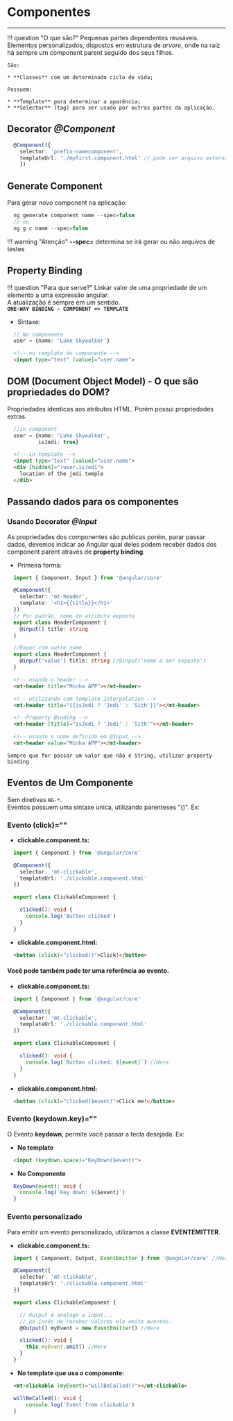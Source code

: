 # Componentes
---

!!! question "O que são?"
    Pequenas partes dependentes reusáveis. Elementos personalizados, dispostos em estrutura de *arvore*, onde na raíz há sempre um component parent seguido dos seus filhos.

    São:  

    * **Classes** com um determinado ciclo de vida;  

    Possuem:  

    * **Template** para determinar a aparência;  
    * **Selector** (tag) para ser usado por outras partes da aplicação.  

## Decorator *@Component*

```typescript
  @Component({
    selector: 'prefix-namecomponent',
    templateUrl: './myfirst.component.html' // pode ser arquivo externo ou direto usando o comando template: de vez de templateUrl:
    })
```

## Generate Component

Para gerar novo component na aplicação:

```typescript
  ng generate component name --spec=false
  // ou
  ng g c name --spec=false
```
!!! warning "Atenção"
    **--spec=** determina se irá gerar ou não arquivos de testes


## Property Binding

!!! question "Para que serve?"
    Linkar valor de uma propriedade de um elemento a uma expressão angular.  
    A atualização é sempre em um sentido.  
    **`ONE-WAY BINDING - COMPONENT => TEMPLATE`**  

* Sintaxe:

```typescript
  // No componente
  user = {name: 'Luke Skywalker'}
```

```HTML
  <!-- no template do componente -->
  <input type="text" [value]="user.name">
```

## DOM (Document Object Model) - O que são propriedades do DOM?
Propriedades identicas aos atributos HTML. Porém possui propriedades extras.  

```typescript
  //in component
  user = {name: 'Luke Skywalker',
          isJedi: true}
```

```HTML
  <!-- in template -->
  <input type="text" [value]="user.name">
  <div [hidden]="!user.isJedi">
    location of the jedi temple
  </dib>
```

## Passando dados para os componentes
### Usando Decorator *@Input*
As propriedades dos componentes são publicas porém, parar passar dados, devemos indicar ao Angular qual deles podem receber dados dos component parent através de **property binding**.

* Primeira forma:

```typescript
  import { Component, Input } from '@angular/core'

  @Component({
    selector: 'mt-header',
    template: '<h1>{{title}}</h1>'
  })
  // Por padrão, nome do atributo exposto  
  export class HeaderComponent {
    @input() title: string
  }

  //Expor com outro nome
  export class HeaderComponent {
    @input('value') title: string //@input('nome a ser exposto')
  }
```  

```HTML
  <!-- usando o header -->
  <mt-header title="Minha APP"></mt-header>

  <!-- utilizando com template Interpolation -->
  <mt-header title="{{isJedi ? 'Jedi' : 'Sith'}}"></mt-header>

  <!--Property Binding -->
  <mt-header [title]="isJedi ? 'Jedi' : 'Sith'"></mt-header>

  <!-- usando o nome definido em @Input -->
  <mt-header value="Minha APP"></mt-header>
```
`Sempre que for passar um valor que não é String, utilizar property binding`  

## Eventos de Um Componente

Sem diretivas `NG-*`.  
Eventos possuem uma sintaxe unica, utilizando parenteses "()". Ex:  

### Evento (click)=""
* **clickable.component.ts:**  

```typescript
  import { Component } from '@angular/core'

  @Component({
    selector: 'mt-clickable',
    templateUrl: './clickable.component.html'
  })

  export class ClickableComponent {

    clicked(): void {
      console.log('Button clicked')
    }
  }
```

* **clickable.component.html:**  

```html
  <button (click)="clicked()">Click!</button>
```

#### **Você pode também pode ter uma referência ao evento.**

* **clickable.component.ts:**  

```typescript
  import { Component } from '@angular/core'

  @Component({
    selector: 'mt-clickable',
    templateUrl: './clickable.component.html'
  })

  export class ClickableComponent {

    clicked(): void {
      console.log(`Button clicked: ${event}`) //Here
    }
  }
```

* **clickable.component.html:**  

```html
  <button (click)="clicked($event)">Click me!</button>
```

### Evento (keydown.key)=""

O Evento **keydown**, permite você passar a tecla desejada. Ex:    

* **No template**  

```html
  <input (keydown.space)="KeyDown($event)">
```

* **No Componente**  

```typescript
  KeyDown(event): void {
    console.log(`Key down: ${$event}`)
  }
```

### Evento personalizado
Para emitir um evento personalizado, utilizamos a classe **EVENTEMITTER**.  

* **clickable.component.ts:**  

```typescript
  import { Component, Output, EventEmitter } from '@angular/core' //Here

  @Component({
    selector: 'mt-clickable',
    templateUrl: './clickable.component.html'
  })

  export class ClickableComponent {

    // Output é analogo a input...
    // Ao invés de receber valores ele emite eventos.
    @Output() myEvent = new EventEmitter() //Here

    clicked(): void {
      this.myEvent.emit() //Here
    }
  }
```

* **No template que usa o componente:**  

```html
  <mt-clickable (myEvent)="willBeCalled()"></mt-clickable>
```

```typescript
  willBeCalled(): void {
      console.log('Event from clickable')
  }
```
